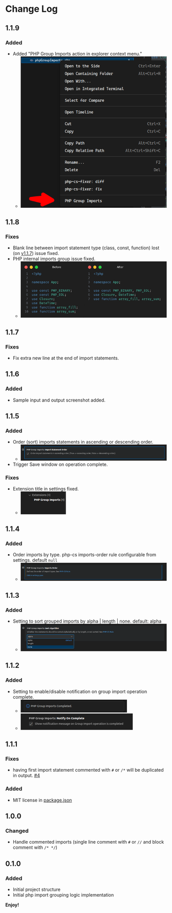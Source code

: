 # Change Log

## 1.1.9

### Added
  - Added "PHP Group Imports action in explorer context menu."
    - ![PHP internal imports](images/changelog/v1.1.9-added-1.png)

## 1.1.8

### Fixes
  - Blank line between import statement type (class, const, function) lost (on [v1.1.7](https://github.com/mrazinshaikh/php-group-imports-extension/releases/tag/v1.1.7)) issue fixed.
  - PHP internal imports group issue fixed.
    - ![PHP internal imports](images/changelog/v1.1.8-fixed-1.jpg)

## 1.1.7

### Fixes
  - Fix extra new line at the end of import statements.

## 1.1.6

### Added
  - Sample input and output screenshot added.

## 1.1.5

### Added
  - Order (sort) imports statements in ascending or descending order.
    - ![Import Statements Order](images/changelog/v1.1.5-added-1.png)
  - Trigger Save window on operation complete.

### Fixes
  - Extension title in settings fixed.
    - ![extension-title-fix-in-settings](images/changelog/v1.1.5-fixed-1.png)

## 1.1.4

### Added
  - Order imports by type. php-cs imports-order rule configurable from settings. default `null`
    - ![Import Order by type](images/changelog/v1.1.4-added-1.png)

## 1.1.3

### Added
  - Setting to sort grouped imports by alpha | length | none. default: alpha
    - ![Sort Algorithm](images/changelog/v1.1.3-added-1.png)

## 1.1.2

### Added
  - Setting to enable/disable notification on group import operation complete.
    - ![notification image](images/changelog/v1.1.2-added-1.png)
    - ![notification setting image](images/changelog/v1.1.2-added-2.png)


## 1.1.1

### Fixes
  - having first import statement commented with `#` or `/*` will be duplicated in output. [#4](https://github.com/mrazinshaikh/php-group-imports-extension/issues/4)

### Added
  - MIT license in [package.json](package.json#L7,15)


## 1.0.0

### Changed
- Handle commented imports (single line comment with `#` or `//` and block comment with `/* */`)


## 0.1.0

### Added
  - Initial project structure
  - Initial php import grouping logic implementation

**Enjoy!**
